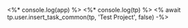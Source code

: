 <%* console.log(app) %>
<%* console.log(tp) %>
<% await tp.user.insert_task_common(tp, 'Test Project', false) -%>
